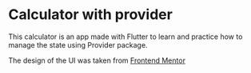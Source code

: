 # Calculator with provider

This calculator is an app made with Flutter to learn and practice how to manage the state using Provider package.

The design of the UI was taken from [Frontend Mentor](https://www.frontendmentor.io/challenges/calculator-app-9lteq5N29)
